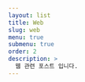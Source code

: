 ```yaml
---
layout: list
title: Web
slug: web
menu: true
submenu: true
order: 2
description: >
  웹 관련 포스트 입니다.
---
```

